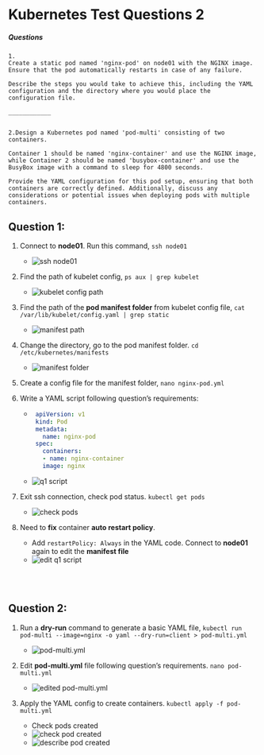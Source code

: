 # Kubernetes Test Questions 2
##### Questions
```
1.
Create a static pod named 'nginx-pod' on node01 with the NGINX image. 
Ensure that the pod automatically restarts in case of any failure. 

Describe the steps you would take to achieve this, including the YAML configuration and the directory where you would place the configuration file.

____________


2.Design a Kubernetes pod named 'pod-multi' consisting of two containers.

Container 1 should be named 'nginx-container' and use the NGINX image, while Container 2 should be named 'busybox-container' and use the BusyBox image with a command to sleep for 4800 seconds. 

Provide the YAML configuration for this pod setup, ensuring that both containers are correctly defined. Additionally, discuss any considerations or potential issues when deploying pods with multiple containers.
```


## Question 1:
1. Connect to **node01**. Run this command, `ssh node01`
   * ![ssh node01](Pictures/1.png)

2. Find the path of kubelet config, `ps aux | grep kubelet`
   * ![kubelet config path](Pictures/2.png)

3. Find the path of the **pod manifest folder** from kubelet config file, `cat /var/lib/kubelet/config.yaml | grep static`
   * ![manifest path](Pictures/3.png)

4. Change the directory, go to the pod manifest folder. `cd /etc/kubernetes/manifests`
   * ![manifest folder](Pictures/4.png)

5. Create a config file for the manifest folder, `nano nginx-pod.yml`
   
6. Write a YAML script following question’s requirements:
   * ```yaml
      apiVersion: v1
      kind: Pod
      metadata:
        name: nginx-pod
      spec:
        containers:
        - name: nginx-container
        image: nginx
      ```
   * ![q1 script](Pictures/5.png)

7. Exit ssh connection, check pod status. `kubectl get pods`
   * ![check pods](Pictures/6.png)

8. Need to **fix** container **auto restart policy**. 
   * Add `restartPolicy: Always` in the YAML code. Connect to **node01** again to edit the **manifest file**
   * ![edit q1 script](Pictures/7.png)


<br>
<br>

## Question 2:
1. Run a **dry-run** command to generate a basic YAML file, `kubectl run pod-multi --image=nginx -o yaml --dry-run=client > pod-multi.yml`
   * ![pod-multi.yml](Pictures/8.png)

2. Edit **pod-multi.yml** file following question’s requirements. `nano pod-multi.yml`
   * ![edited pod-multi.yml](Pictures/9.png)

3. Apply the YAML config to create containers. `kubectl apply -f pod-multi.yml`
   * Check pods created
   * ![check pod created](Pictures/10.png)
   * ![describe pod created](Pictures/11.png)